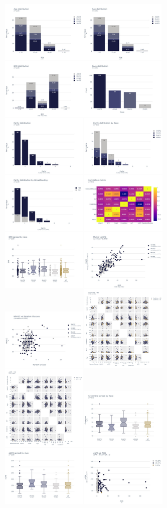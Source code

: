 <img src="images/ages.jpeg"  width="250"><img src="images/ages.jpeg"  width="250">
<img src="images/bmi.jpeg"  width="250"><img src="images/race.jpeg"  width="250">
<img src="images/parity.jpeg"  width="250">
<img src="images/parity-race.jpeg"  width="250">
<img src="images/parity-breastfeeding.jpeg"  width="250">
<img src="images/correlation-matrix.jpeg"  width="250">
<img src="images/bmi-race.jpeg"  width="250">
<img src="images/bmi-muac.jpeg"  width="250">
<img src="images/hba1c-rg.jpeg"  width="250">
<img src="images/creatinine80.jpeg"  width="250">
<img src="images/egfr90.jpeg"  width="250">
<img src="images/creatinine-race.jpeg"  width="250">
<img src="images/egfr-race.jpeg"  width="250">
<img src="images/egfr-acr.jpeg"  width="250">